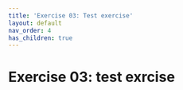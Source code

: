 ```yaml
---
title: 'Exercise 03: Test exercise'
layout: default
nav_order: 4
has_children: true
---
```


# Exercise 03: test exrcise
